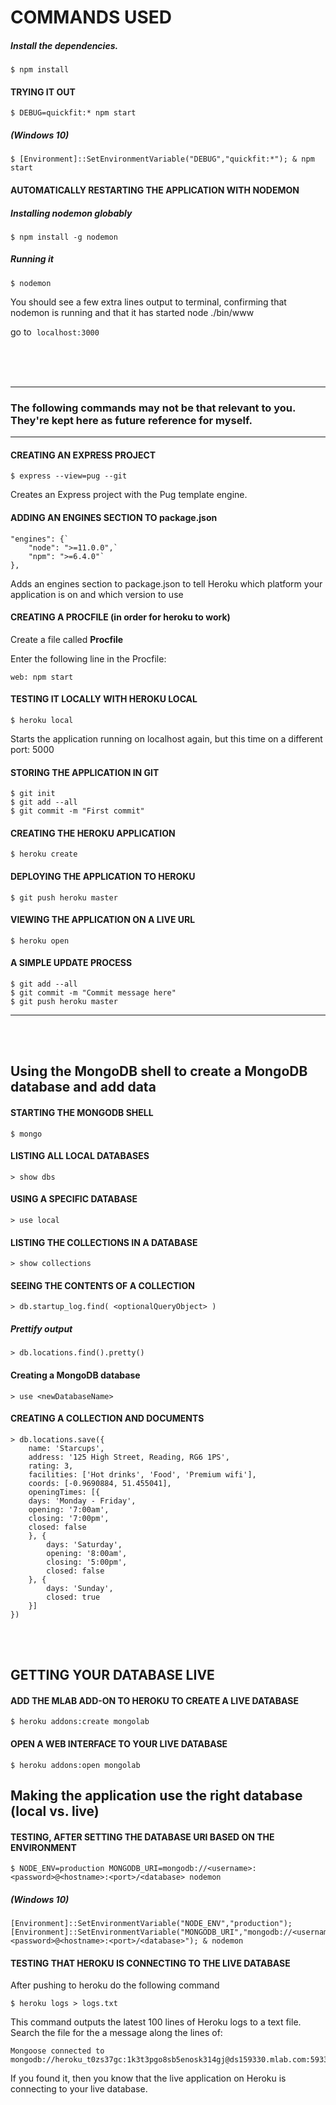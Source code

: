 # COMMANDS USED #

##### Install the dependencies. #####
    $ npm install

#### TRYING IT OUT ####
    $ DEBUG=quickfit:* npm start
##### (Windows 10) #####
    $ [Environment]::SetEnvironmentVariable("DEBUG","quickfit:*"); & npm start


#### AUTOMATICALLY RESTARTING THE APPLICATION WITH NODEMON ####
##### Installing nodemon globably #####
    $ npm install -g nodemon

##### Running it #####
    $ nodemon
<p> You should see a few extra lines output to terminal, confirming that nodemon is running and that it has started node ./bin/www  </p>

go to &nbsp;`localhost:3000`

</br></br></br>

--------------------------------------------------------------------------------
### The following commands may not be that relevant to you. They're kept here as future reference for myself. ###
--------------------------------------------------------------------------------
#### CREATING AN EXPRESS PROJECT ####
    $ express --view=pug --git
<p> Creates an Express project with the Pug template engine.</br>

#### ADDING AN ENGINES SECTION TO package.json ####
    "engines": {`
        "node": ">=11.0.0",`
        "npm": ">=6.4.0"`
    },
<p> Adds an engines section to package.json to tell Heroku which platform your application is on and which version to use </p>

#### CREATING A PROCFILE (in order for heroku to work) ####
Create a file called **Procfile**
<p> Enter the following line in the Procfile:</p>

    web: npm start

#### TESTING IT LOCALLY WITH HEROKU LOCAL ####
    $ heroku local
<p> Starts the application running on localhost again, but this time on a different port: 5000 </p>

#### STORING THE APPLICATION IN GIT ####
    $ git init
    $ git add --all
    $ git commit -m "First commit"

#### CREATING THE HEROKU APPLICATION ####
    $ heroku create

#### DEPLOYING THE APPLICATION TO HEROKU ####
    $ git push heroku master

#### VIEWING THE APPLICATION ON A LIVE URL ####
    $ heroku open

#### A SIMPLE UPDATE PROCESS ####
    $ git add --all
    $ git commit -m "Commit message here"
    $ git push heroku master

---
</br>
</br>

## Using the MongoDB shell to create a MongoDB database and add data ##

#### STARTING THE MONGODB SHELL ####
    $ mongo

#### LISTING ALL LOCAL DATABASES ####
    > show dbs

#### USING A SPECIFIC DATABASE ####
    > use local

#### LISTING THE COLLECTIONS IN A DATABASE ####
    > show collections

#### SEEING THE CONTENTS OF A COLLECTION ####
    > db.startup_log.find( <optionalQueryObject> )

##### Prettify output #####
    > db.locations.find().pretty()

#### Creating a MongoDB database ####
    > use <newDatabaseName>

#### CREATING A COLLECTION AND DOCUMENTS ####
    > db.locations.save({
        name: 'Starcups',
        address: '125 High Street, Reading, RG6 1PS',
        rating: 3,
        facilities: ['Hot drinks', 'Food', 'Premium wifi'],
        coords: [-0.9690884, 51.455041],
        openingTimes: [{
        days: 'Monday - Friday',
        opening: '7:00am',
        closing: '7:00pm',
        closed: false
        }, {
            days: 'Saturday',
            opening: '8:00am',
            closing: '5:00pm',
            closed: false
        }, {
            days: 'Sunday',
            closed: true
        }]
    })
</br>
</br>

## GETTING YOUR DATABASE LIVE ##
#### ADD THE MLAB ADD-ON TO HEROKU TO CREATE A LIVE DATABASE ####
    $ heroku addons:create mongolab

#### OPEN A WEB INTERFACE TO YOUR LIVE DATABASE ####
    $ heroku addons:open mongolab

## Making the application use the right database (local vs. live) ##
#### TESTING, AFTER SETTING THE DATABASE URI BASED ON THE ENVIRONMENT ####
    $ NODE_ENV=production MONGODB_URI=mongodb://<username>:<password>@<hostname>:<port>/<database> nodemon
##### (Windows 10) #####
    [Environment]::SetEnvironmentVariable("NODE_ENV","production"); [Environment]::SetEnvironmentVariable("MONGODB_URI","mongodb://<username>:<password>@<hostname>:<port>/<database>"); & nodemon

#### TESTING THAT HEROKU IS CONNECTING TO THE LIVE DATABASE ####
After pushing to heroku do the following command

    $ heroku logs > logs.txt

This command outputs the latest 100 lines of Heroku logs to a text file. Search the file for the a message along the lines of:

    Mongoose connected to mongodb://heroku_t0zs37gc:1k3t3pgo8sb5enosk314gj@ds159330.mlab.com:59330/heroku_t0zs37gc

If you found it, then you know that the live application on Heroku is connecting to your live database.


